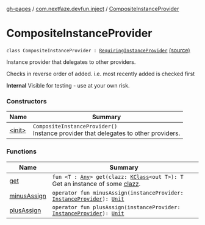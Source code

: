 [gh-pages](../../index.md) / [com.nextfaze.devfun.inject](../index.md) / [CompositeInstanceProvider](.)

# CompositeInstanceProvider

`class CompositeInstanceProvider : `[`RequiringInstanceProvider`](../-requiring-instance-provider/index.md) [(source)](https://github.com/NextFaze/dev-fun/tree/master/devfun/src/main/java/com/nextfaze/devfun/inject/InstanceProviders.kt#L30)

Instance provider that delegates to other providers.

Checks in reverse order of added.
i.e. most recently added is checked first

**Internal**
Visible for testing - use at your own risk.

### Constructors

| Name | Summary |
|---|---|
| [&lt;init&gt;](-init-.md) | `CompositeInstanceProvider()`<br>Instance provider that delegates to other providers. |

### Functions

| Name | Summary |
|---|---|
| [get](get.md) | `fun <T : `[`Any`](https://kotlinlang.org/api/latest/jvm/stdlib/kotlin/-any/index.html)`> get(clazz: `[`KClass`](https://kotlinlang.org/api/latest/jvm/stdlib/kotlin.reflect/-k-class/index.html)`<out T>): T`<br>Get an instance of some [clazz](get.md#com.nextfaze.devfun.inject.CompositeInstanceProvider$get(kotlin.reflect.KClass((com.nextfaze.devfun.inject.CompositeInstanceProvider.get.T)))/clazz). |
| [minusAssign](minus-assign.md) | `operator fun minusAssign(instanceProvider: `[`InstanceProvider`](../-instance-provider/index.md)`): `[`Unit`](https://kotlinlang.org/api/latest/jvm/stdlib/kotlin/-unit/index.html) |
| [plusAssign](plus-assign.md) | `operator fun plusAssign(instanceProvider: `[`InstanceProvider`](../-instance-provider/index.md)`): `[`Unit`](https://kotlinlang.org/api/latest/jvm/stdlib/kotlin/-unit/index.html) |
